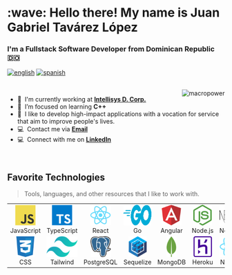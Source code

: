 <h1 align="left" id="macropower-title">:wave: Hello there! My name is Juan Gabriel Tavárez López</h1>
<h3 align="left">I'm a Fullstack Software Developer from Dominican Republic 🇩🇴</h3>

[![english](https://img.shields.io/badge/english-🇺🇸-ffbb20?style=flat-square)](README.md)
[![spanish](https://img.shields.io/badge/spanish-🇪🇸-ffbb20?style=flat-square)](README_sp.md)

<br>

<a href="#macropower-title">
  <img src="https://github-readme-stats.vercel.app/api/top-langs/?username=jgtavarez&layout=compact&langs_count=8&theme=dracula" alt="macropower" align="right" />
</a>

- :office: &nbsp;I'm currently working at **[Intellisys D. Corp.](https://github.com/intellisysdcorp)**
- :seedling: &nbsp;I’m focused on learning **C++**
- :speech_balloon: &nbsp;I like to develop high-impact applications with a vocation for service that aim to improve people's lives.
- :computer: &nbsp;Contact me via **[Email](mailto:juangabriel2960@gmail.com)**
- :computer: &nbsp;Connect with me on **[LinkedIn](https://www.linkedin.com/in/jgtavarez/)**

<br>

<h2 align="left" id="macropower-tech">Favorite Technologies</h2>

> Tools, languages, and other resources that I like to work with.

<table>
  <tr>
    <td align="center" width="96">
      <a href="https://www.javascript.com/" target="_blank">
        <img src="./assets/javascript.png" height="48" alt="javascript" />
      </a>
      <br>JavaScript
    </td>
    <td align="center" width="96">
      <a href="https://www.typescriptlang.org/" target="_blank">
        <img src="./assets/typescript.png" height="48" alt="typescript" />
      </a>
      <br>TypeScript
    </td>
    <td align="center" width="96">
      <a href="https://reactjs.org/" target="_blank">
        <img src="./assets/react.png" height="48" alt="react" />
      </a>
      <br>React
    </td>
    <td align="center" width="96">
      <a href="https://go.dev/" target="_blank">
        <img src="./assets/go.svg" height="48" alt="go" />
      </a>
      <br>Go
    </td>
    <td align="center" width="96">
      <a href="https://angular.io/" target="_blank">
        <img src="./assets/angular.png" height="48" alt="angular" />
      </a>
      <br>Angular
    </td>
    <td align="center" width="96">
      <a href="https://nodejs.org/" target="_blank">
        <img src="./assets/node.png" height="48" alt="node" />
      </a>
      <br>Node.js
    </td>
    <td align="center" width="96">
      <a href="https://nextjs.org/" target="_blank">
        <img src="./assets/next.png" height="48" alt="next" />
      </a>
      <br>Next.js
    </td>
    <td align="center" width="96">
      <a href="https://vuejs.org/" target="_blank">
        <img src="./assets/vue.png" height="48" alt="vue" />
      </a>
      <br>Vue.js
    </td>
    <td align="center" width="96">
      <a href="https://developer.mozilla.org/en-US/docs/Learn/Getting_started_with_the_web/HTML_basics" target="_blank">
        <img src="./assets/html.png" height="48" alt="html" />
      </a>
      <br>HTML
    </td>
  </tr>
  <tr>
    <td align="center" width="96">
      <a href="https://www.w3schools.com/css/" target="_blank">
        <img src="./assets/css.png" height="48" alt="css" />
      </a>
      <br>CSS
    </td>
    <td align="center" width="96">
      <a href="https://tailwindcss.com/" target="_blank">
        <img src="./assets/tailwind.png" height="48" alt="tailwind" />
      </a>
      <br>Tailwind
    </td>
    <td align="center" width="96">
      <a href="https://www.postgresql.org/" target="_blank">
        <img src="./assets/postgresql.png" height="48" alt="postgresql" />
      </a>
      <br>PostgreSQL
    </td>
    <td align="center" width="96">
      <a href="https://sequelize.org/" target="_blank">
        <img src="./assets/sequelize.png" height="48" alt="sequelize" />
      </a>
      <br>Sequelize
    </td>
    <td align="center" width="96">
      <a href="https://www.mongodb.com/" target="_blank">
        <img src="./assets/mongodb.png" height="48" alt="mongodb" />
      </a>
      <br>MongoDB
    </td>
    <td align="center" width="96">
      <a href="https://www.heroku.com/" target="_blank">
        <img src="./assets/heroku.png" height="48" alt="Heroku" />
      </a>
      <br>Heroku
    </td>
    <td align="center" width="96">
      <a href="https://reactnative.dev/" target="_blank">
        <img src="./assets/react.png" height="48" alt="native" />
      </a>
      <br>Native
    </td>
    <td align="center" width="96">
      <a href="https://strapi.io/" target="_blank">
        <img src="./assets/strapi.png"  height="48" alt="strapi" />
      </a>
      <br>Strapi
    </td>
    <td align="center" width="96">
      <a href="https://reactnative.dev/" target="_blank">
        <img src="./assets/express.png" height="48" alt="express" />
      </a>
      <br>Express
    </td>
  </tr>
</table>
